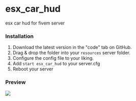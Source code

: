 # esx_car_hud
esx car hud for fivem server

### Installation
1) Download the latest version in the "code" tab on GitHub.
2) Drag & drop the folder into your `resources` server folder.
3) Configure the config file to your liking.
4) Add `start esx_car_hud` to your server.cfg
5) Reboot your server

### Preview

![](https://img001.prntscr.com/file/img001/qotXCJyHRlOfYwQuHizOAw.png)
